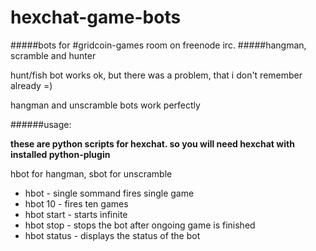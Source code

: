 # hexchat-game-bots
#####bots for #gridcoin-games room on freenode irc.
#####hangman, scramble and hunter

hunt/fish bot works ok, but there was a problem, that i don't remember already =)

hangman and unscramble bots work perfectly

######usage:

__these are python scripts for hexchat. so you will need hexchat with installed python-plugin__

hbot for hangman, sbot for unscramble

* hbot        - single sommand fires single game
* hbot 10     - fires ten games
* hbot start  - starts infinite
* hbot stop   - stops the bot after ongoing game is finished
* hbot status - displays the status of the bot
